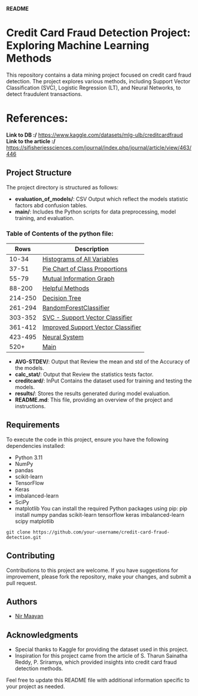 **README**
# Credit Card Fraud Detection Project: Exploring Machine Learning Methods

This repository contains a data mining project focused on credit card fraud detection. The project explores various methods, including Support Vector Classification (SVC), Logistic Regression (LT), and Neural Networks, to detect fraudulent transactions.

# References:
**Link to DB :/** https://www.kaggle.com/datasets/mlg-ulb/creditcardfraud
**Link to the article :/** https://sifisheriessciences.com/journal/index.php/journal/article/view/463/446

## Project Structure
The project directory is structured as follows:

- **evaluation_of_models/**: CSV Output which reflect the models statistic factors abd confusion tables.
- **main/**: Includes the Python scripts for data preprocessing, model training, and evaluation.

### Table of Contents of the python file:

| Rows     | Description                                                               |
|----------|---------------------------------------------------------------------------|
| 10-34    | [Histograms of All Variables](#histograms-of-all-variables)               |
| 37-51    | [Pie Chart of Class Proportions](#pie-chart-of-class-proportions)         |
| 55-79    | [Mutual Information Graph](#mutual-information-graph)                     |
| 88-200   | [Helpful Methods](#helpful-methods)                                       |
| 214-250  | [Decision Tree](#decision-tree)                                           |
| 261-294  | [RandomForestClassifier](#randomforestclassifier)                         |
| 303-352  | [SVC - Support Vector Classifier](#svc---support-vector-classifier)       |
| 361-412  | [Improved Support Vector Classifier](#improved-support-vector-classifier) |
| 423-495  | [Neural System](#neural-system)                                           |
| 520+     | [Main](#main)                                                             |

- **AVG-STDEV/**: Output that Review the mean and std of the Accuracy of the models.
- **calc_stat/**: Output that Review the statistics tests factor.
- **creditcard/**: InPut Contains the dataset used for training and testing the models.
- **results/**: Stores the results generated during model evaluation.
- **README.md**: This file, providing an overview of the project and instructions.

## Requirements

To execute the code in this project, ensure you have the following dependencies installed:

- Python 3.11
- NumPy
- pandas
- scikit-learn
- TensorFlow
- Keras
- imbalanced-learn
- SciPy
- matplotlib
You can install the required Python packages using pip:
pip install numpy pandas scikit-learn tensorflow keras imbalanced-learn scipy matplotlib

```
git clone https://github.com/your-username/credit-card-fraud-detection.git
```

## Contributing

Contributions to this project are welcome. If you have suggestions for improvement, please fork the repository, make your changes, and submit a pull request.

## Authors

- [Nir Maayan](https://github.com/nirma100)

## Acknowledgments

- Special thanks to Kaggle for providing the dataset used in this project.
- Inspiration for this project came from the article of S. Tharun Sainatha Reddy, P. Sriramya, which provided insights into credit card fraud detection methods.

Feel free to update this README file with additional information specific to your project as needed.
